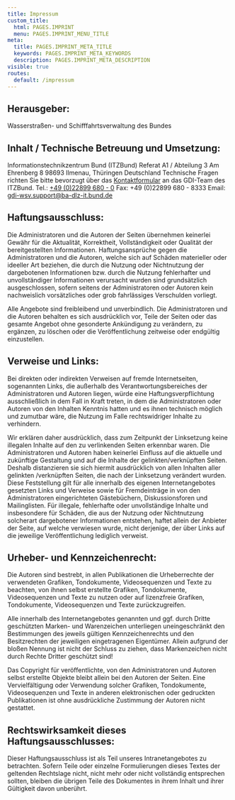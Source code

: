 ```yaml
---
title: Impressum
custom_title:
  html: PAGES.IMPRINT
  menu: PAGES.IMPRINT_MENU_TITLE
meta:
  title: PAGES.IMPRINT_META_TITLE
  keywords: PAGES.IMPRINT_META_KEYWORDS
  description: PAGES.IMPRINT_META_DESCRIPTION
visible: true
routes:
  default: /impressum
---
```


## Herausgeber:

Wasserstraßen- und Schifffahrtsverwaltung des Bundes

## Inhalt / Technische Betreuung und Umsetzung:

Informationstechnikzentrum Bund (ITZBund)
Referat A1 / Abteilung 3
Am Ehrenberg 8
98693 Ilmenau, Thüringen
Deutschland
Technische Fragen richten Sie bitte bevorzugt über das [Kontaktformular](/contact "GeoPortal.WSV - Kontakt") an das GDI-Team des ITZBund.
Tel.: [+49 (0)22899 680 - 0](tel:+49(0)22899680-0)
Fax: +49 (0)22899 680 - 8333
Email: [gdi-wsv.support@ba-dlz-it.bund.de](mailto:gdi-wsv.support@ba-dlz-it.bund.de?subject=GeoPortal.WSV)

## Haftungsausschluss:

Die Administratoren und die Autoren der Seiten übernehmen keinerlei Gewähr für die Aktualität, Korrektheit, Vollständigkeit oder Qualität der bereitgestellten Informationen. Haftungsansprüche gegen die Administratoren und die Autoren, welche sich auf Schäden materieller oder ideeller Art beziehen, die durch die Nutzung oder Nichtnutzung der dargebotenen Informationen bzw. durch die Nutzung fehlerhafter und unvollständiger Informationen verursacht wurden sind grundsätzlich ausgeschlossen, sofern seitens der Administratoren oder Autoren kein nachweislich vorsätzliches oder grob fahrlässiges Verschulden vorliegt.

Alle Angebote sind freibleibend und unverbindlich. Die Administratoren und die Autoren behalten es sich ausdrücklich vor, Teile der Seiten oder das gesamte Angebot ohne gesonderte Ankündigung zu verändern, zu ergänzen, zu löschen oder die Veröffentlichung zeitweise oder endgültig einzustellen.

## Verweise und Links:

Bei direkten oder indirekten Verweisen auf fremde Internetseiten, sogenannten Links, die außerhalb des Verantwortungsbereiches der Administratoren und Autoren liegen, würde eine Haftungsverpflichtung ausschließlich in dem Fall in Kraft treten, in dem die Administratoren oder Autoren von den Inhalten Kenntnis hatten und es ihnen technisch möglich und zumutbar wäre, die Nutzung im Falle rechtswidriger Inhalte zu verhindern.

Wir erklären daher ausdrücklich, dass zum Zeitpunkt der Linksetzung keine illegalen Inhalte auf den zu verlinkenden Seiten erkennbar waren. Die Administratoren und Autoren haben keinerlei Einfluss auf die aktuelle und zukünftige Gestaltung und auf die Inhalte der gelinkten/verknüpften Seiten. Deshalb distanzieren sie sich hiermit ausdrücklich von allen Inhalten aller gelinkten /verknüpften Seiten, die nach der Linksetzung verändert wurden. Diese Feststellung gilt für alle innerhalb des eigenen Internetangebotes gesetzten Links und Verweise sowie für Fremdeinträge in von den Administratoren eingerichteten Gästebüchern, Diskussionsforen und Mailinglisten. Für illegale, fehlerhafte oder unvollständige Inhalte und insbesondere für Schäden, die aus der Nutzung oder Nichtnutzung solcherart dargebotener Informationen entstehen, haftet allein der Anbieter der Seite, auf welche verwiesen wurde, nicht derjenige, der über Links auf die jeweilige Veröffentlichung lediglich verweist.

## Urheber- und Kennzeichenrecht:

Die Autoren sind bestrebt, in allen Publikationen die Urheberrechte der verwendeten Grafiken, Tondokumente, Videosequenzen und Texte zu beachten, von ihnen selbst erstellte Grafiken, Tondokumente, Videosequenzen und Texte zu nutzen oder auf lizenzfreie Grafiken, Tondokumente, Videosequenzen und Texte zurückzugreifen.

Alle innerhalb des Internetangebotes genannten und ggf. durch Dritte geschützten Marken- und Warenzeichen unterliegen uneingeschränkt den Bestimmungen des jeweils gültigen Kennzeichenrechts und den Besitzrechten der jeweiligen eingetragenen Eigentümer. Allein aufgrund der bloßen Nennung ist nicht der Schluss zu ziehen, dass Markenzeichen nicht durch Rechte Dritter geschützt sind!

Das Copyright für veröffentlichte, von den Administratoren und Autoren selbst erstellte Objekte bleibt allein bei den Autoren der Seiten. Eine Vervielfältigung oder Verwendung solcher Grafiken, Tondokumente, Videosequenzen und Texte in anderen elektronischen oder gedruckten Publikationen ist ohne ausdrückliche Zustimmung der Autoren nicht gestattet.

## Rechtswirksamkeit dieses Haftungsausschlusses:

Dieser Haftungsausschluss ist als Teil unseres Intranetangebotes zu betrachten. Sofern Teile oder einzelne Formulierungen dieses Textes der geltenden Rechtslage nicht, nicht mehr oder nicht vollständig entsprechen sollten, bleiben die übrigen Teile des Dokumentes in ihrem Inhalt und ihrer Gültigkeit davon unberührt.